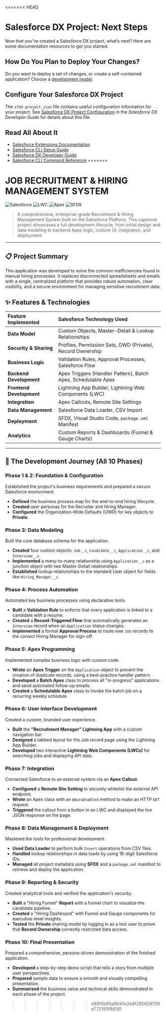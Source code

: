 <<<<<<< HEAD
# Salesforce DX Project: Next Steps

Now that you’ve created a Salesforce DX project, what’s next? Here are some documentation resources to get you started.

## How Do You Plan to Deploy Your Changes?

Do you want to deploy a set of changes, or create a self-contained application? Choose a [development model](https://developer.salesforce.com/tools/vscode/en/user-guide/development-models).

## Configure Your Salesforce DX Project

The `sfdx-project.json` file contains useful configuration information for your project. See [Salesforce DX Project Configuration](https://developer.salesforce.com/docs/atlas.en-us.sfdx_dev.meta/sfdx_dev/sfdx_dev_ws_config.htm) in the _Salesforce DX Developer Guide_ for details about this file.

## Read All About It

- [Salesforce Extensions Documentation](https://developer.salesforce.com/tools/vscode/)
- [Salesforce CLI Setup Guide](https://developer.salesforce.com/docs/atlas.en-us.sfdx_setup.meta/sfdx_setup/sfdx_setup_intro.htm)
- [Salesforce DX Developer Guide](https://developer.salesforce.com/docs/atlas.en-us.sfdx_dev.meta/sfdx_dev/sfdx_dev_intro.htm)
- [Salesforce CLI Command Reference](https://developer.salesforce.com/docs/atlas.en-us.sfdx_cli_reference.meta/sfdx_cli_reference/cli_reference.htm)
=======
# JOB RECRUITMENT & HIRING MANAGEMENT SYSTEM

![Salesforce](https://img.shields.io/badge/Platform-Salesforce-blue.svg?style=for-the-badge&logo=salesforce)
![LWC](https://img.shields.io/badge/UI-LWC-orange.svg?style=for-the-badge)
![Apex](https://img.shields.io/badge/Code-Apex-green.svg?style=for-the-badge)
![SFDX](https://img.shields.io/badge/Tools-SFDX%20&%20VS%20Code-lightgrey.svg?style=for-the-badge)

> A comprehensive, enterprise-grade Recruitment & Hiring Management System built on the Salesforce Platform. This capstone project showcases a full development lifecycle, from initial design and data modeling to backend Apex logic, custom UI, integration, and deployment.

---

## 📋 Project Summary

This application was developed to solve the common inefficiencies found in manual hiring processes. It replaces disconnected spreadsheets and emails with a single, centralized platform that provides robust automation, clear visibility, and a secure environment for managing sensitive recruitment data.

## ✨ Features & Technologies

| Feature Implemented | Salesforce Technology Used |
| :--- | :--- |
| **Data Model** | Custom Objects, Master-Detail & Lookup Relationships |
| **Security & Sharing** | Profiles, Permission Sets, OWD (Private), Record Ownership |
| **Business Logic** | Validation Rules, Approval Processes, Salesforce Flow |
| **Backend Development** | Apex Triggers (Handler Pattern), Batch Apex, Schedulable Apex |
| **Frontend Development** | Lightning App Builder, Lightning Web Components (LWC) |
| **Integration** | Apex Callouts, Remote Site Settings |
| **Data Management** | Salesforce Data Loader, CSV Import |
| **Deployment** | SFDX, Visual Studio Code, `package.xml` Manifest |
| **Analytics** | Custom Reports & Dashboards (Funnel & Gauge Charts) |

---
## 🚀 The Development Journey (All 10 Phases)

### Phase 1 & 2: Foundation & Configuration
Established the project's business requirements and prepared a secure Salesforce environment.
* **Defined** the business process map for the end-to-end hiring lifecycle.
* **Created** user personas for the Recruiter and Hiring Manager.
* **Configured** the Organization-Wide Defaults (OWD) for key objects to **Private**.

### Phase 3: Data Modeling
Built the core database schema for the application.
* **Created** four custom objects: `Job__c`, `Candidate__c`, `Application__c`, and `Interview__c`.
* **Implemented** a many-to-many relationship using `Application__c` as a junction object with two Master-Detail relationships.
* **Established** lookup relationships to the standard User object for fields like `Hiring_Manager__c`.

### Phase 4: Process Automation
Automated key business processes using declarative tools.
* **Built** a **Validation Rule** to enforce that every application is linked to a candidate with a resume.
* **Created** a **Record-Triggered Flow** that automatically generates an `Interview` record when an `Application` status changes.
* **Implemented** a formal **Approval Process** to route new `Job` records to the correct Hiring Manager for sign-off.

### Phase 5: Apex Programming
Implemented complex business logic with custom code.
* **Wrote** an **Apex Trigger** on the `Application` object to prevent the creation of duplicate records, using a best-practice handler pattern.
* **Developed** a **Batch Apex** class to process all "in-progress" applications and send automated follow-up emails.
* **Created** a **Schedulable Apex** class to invoke the batch job on a recurring weekly schedule.

### Phase 6: User Interface Development
Created a custom, branded user experience.
* **Built** the **"Recruitment Manager" Lightning App** with a custom navigation bar.
* **Designed** a tabbed layout for the Job record page using the Lightning App Builder.
* **Developed** two interactive **Lightning Web Components (LWCs)** for searching jobs and displaying API data.

### Phase 7: Integration
Connected Salesforce to an external system via an **Apex Callout**.
* **Configured** a **Remote Site Setting** to securely whitelist the external API endpoint.
* **Wrote** an Apex class with an `@AuraEnabled` method to make an HTTP `GET` request.
* **Triggered** the callout from a button in an LWC and displayed the live JSON response on the page.

### Phase 8: Data Management & Deployment
Mastered the tools for professional development.
* **Used** **Data Loader** to perform bulk `Insert` operations from CSV files.
* **Handled** lookup relationships in data loads by using 18-digit Salesforce IDs.
* **Managed** all project metadata using **SFDX** and a `package.xml` manifest to retrieve and deploy the application.

### Phase 9: Reporting & Security
Created analytical tools and verified the application's security.
* **Built** a "Hiring Funnel" **Report** with a funnel chart to visualize the candidate pipeline.
* **Created** a "Hiring Dashboard" with Funnel and Gauge components for executive-level insights.
* **Tested** the **Private** sharing model by logging in as a test user to prove that **Record Ownership** correctly restricted data access.

### Phase 10: Final Presentation
Prepared a comprehensive, persona-driven demonstration of the finished application.
* **Developed** a step-by-step demo script that tells a story from multiple user perspectives.
* **Prepared** sample data to ensure a smooth and visually compelling presentation.
* **Summarized** the business value and technical skills demonstrated in each phase of the project.
>>>>>>> e86f5b65a9b30e2a9f280629709e772193f86181
